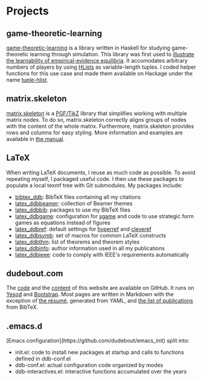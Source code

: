 # Projects

## game-theoretic-learning

[game-theoretic-learning](https://github.com/dudebout/game-theoretic-learning) is a library written in Haskell for studying game-theoretic learning through simulation.
This library was first used to [illustrate the learnability of empirical-evidence equilibria](https://github.com/dudebout/cdc_2012_dudebout_shamma/tree/master/simulations).
It accomodates arbitrary numbers of players by using [HLists](http://hackage.haskell.org/package/HList) as variable-length tuples.
I coded helper functions for this use case and made them available on Hackage under the name [tuple-hlist](http://hackage.haskell.org/package/tuple-hlist).

## matrix.skeleton

[matrix.skeleton](https://github.com/dudebout/matrix.skeleton) is a [PGF/TikZ](http://www.texample.net/tikz/) library that simplifies working with multiple matrix nodes. To do so, matrix.skeleton correctly aligns groups of nodes with the content of the whole matrix.
Furthermore, matrix.skeleton provides rows and columns for easy styling.
More information and examples are available in [the manual](/files/pdfs/matrix.skeleton-manual.pdf).

## LaTeX

<div class="meta-p">
  When writing LaTeX documents, I reuse as much code as possible.
  To avoid repeating myself, I packaged useful code.
  I then use these packages to populate a local <span class="filename">texmf</span> tree with Git submodules.
  My packages include:

  + [bibtex_ddb](https://github.com/dudebout/bibtex_ddb): BibTeX files containing all my citations
  + [latex_ddbbeamer](https://github.com/dudebout/latex_ddbbeamer): collection of Beamer themes
  + [latex_ddbbib](https://github.com/dudebout/latex_ddbbib): packages to use my BibTeX files
  + [latex_ddbgame](https://github.com/dudebout/latex_ddbgame): configuration for [sgame](http://www.ctan.org/tex-archive/macros/latex/contrib/sgame) and code to use strategic form games as equations instead of figures
  + [latex_ddbref](https://github.com/dudebout/latex_ddbref): default settings for [hyperref](http://www.ctan.org/tex-archive/macros/latex/contrib/hyperref) and [cleveref](http://www.ctan.org/tex-archive/macros/latex/contrib/cleveref)
  + [latex_ddbsymb](https://github.com/dudebout/latex_ddbsymb): set of macros for common LaTeX constructs
  + [latex_ddbthm](https://github.com/dudebout/latex_ddbthm): list of theorems and theorem styles
  + [latex_ddbinfo](https://github.com/dudebout/latex_ddbinfo): author information used in all my publications
  + [latex_ddbieee](https://github.com/dudebout/latex_ddbieee): code to comply with IEEE's requirements automatically

</div>


## dudebout.com

The [code](https://github.com/dudebout/dudeboutdotcom) and the [content](https://github.com/dudebout/dudeboutdotcom_content) of this website are available on GitHub.
It runs on [Yesod](http://yesodweb.com) and [Bootstrap](http://twitter.github.com/bootstrap).
Most pages are written in Markdown with the exception of [the résumé](resume), generated from YAML, and [the list of publications](publications) from BibTeX.


## .emacs.d

<div class="meta-p">
  [Emacs configuration](https://github.com/dudebout/emacs_init) split into:

  + <span class="filename">init.el</span>: code to install new packages at startup and calls to functions defined in <span class="filename">ddb-conf.el</span>
  + <span class="filename">ddb-conf.el</span>: actual configuration code organized by modes
  + <span class="filename">ddb-interactives.el</span>: interactive functions accumulated over the years

</div>
